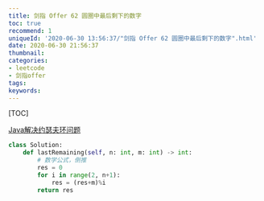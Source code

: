 ```yaml
---
title: 剑指 Offer 62 圆圈中最后剩下的数字
toc: true
recommend: 1
uniqueId: '2020-06-30 13:56:37/"剑指 Offer 62 圆圈中最后剩下的数字".html'
date: 2020-06-30 21:56:37
thumbnail:
categories:
- leetcode
- 剑指offer
tags:
keywords:
---
```


[TOC]

<!--more-->

[Java解决约瑟夫环问题](https://leetcode-cn.com/problems/yuan-quan-zhong-zui-hou-sheng-xia-de-shu-zi-lcof/solution/javajie-jue-yue-se-fu-huan-wen-ti-gao-su-ni-wei-sh/)

```python
class Solution:
    def lastRemaining(self, n: int, m: int) -> int:
        # 数学公式，倒推
        res = 0
        for i in range(2, n+1):
            res = (res+m)%i
        return res
```

